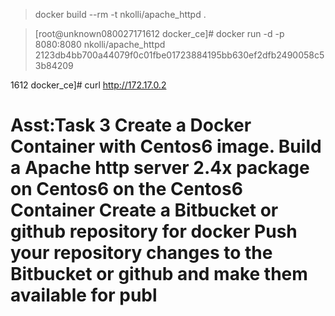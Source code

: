 > docker build --rm -t nkolli/apache_httpd .

> [root@unknown080027171612 docker_ce]# docker run -d -p 8080:8080  nkolli/apache_httpd
> 2123db4bb700a44079f0c01fbe01723884195bb630ef2dfb2490058c53b84209

1612 docker_ce]# curl http://172.17.0.2
<!DOCTYPE html>
<html lang="en">
<head>
    <meta charset="UTF-8">
    <title>Create a Docker Container with Centos6 image</title>
</head>
<body>
    <h1>Asst:Task 3
Create a Docker Container with Centos6 image.
Build a Apache http server 2.4x package on Centos6 on the Centos6 Container
Create a Bitbucket or github repository for docker
Push your repository changes to the Bitbucket or github and make them available for publ</h                                                                             1>
</body>
</html>
